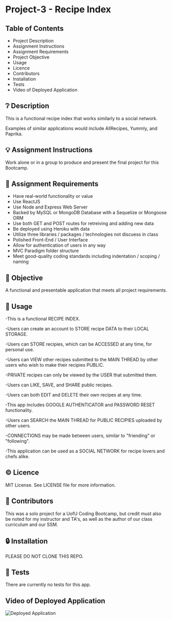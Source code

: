 # Project-3 - Recipe Index

## **Table of Contents**

* Project Description
* Assignment Instructions
* Assignment Requirements
* Project Objective
* Usage
* Licence
* Contributors
* Installation
* Tests
* Video of Deployed Application

## ❔ **Description**

This is a functional recipe index that works similarly to a social network. 

Examples of similar applications would include AllRecipes, Yummly, and Paprika. 

## 💡 **Assignment Instructions**

Work alone or in a group to produce and present the final project for this Bootcamp. 

## 📌 **Assignment Requirements**

- Have real-world functionality or value
- Use ReactJS
- Use Node and Express Web Server
- Backed by MySQL or MongoDB Database with a Sequelize or Mongoose ORM
- Use both GET and POST routes for retreiving and adding new data
- Be deployed using Heroku with data
- Utilize three libraries / packages / technologies not discuess in class
- Polished Front-End / User Interface
- Allow for authentication of users in any way
- MVC Paradigm folder structure
- Meet good-quality coding standards including indentation / scoping / naming

## 🔲 **Objective**

A functional and presentable application that meets all project requirements.

## 🔑 **Usage**

-This is a functional RECIPE INDEX. 

-Users can create an account to STORE recipe DATA to their LOCAL STORAGE.

-Users can STORE recipies, which can be ACCESSED at any time, for personal use. 

-Users can VIEW other recipes submitted to the MAIN THREAD by other users who wish to make their recipies PUBLIC. 

-PRIVATE recipes can only be viewed by the USER that submitted them. 

-Users can LIKE, SAVE, and SHARE public recipes. 

-Users can both EDIT and DELETE their own recipes at any time. 

-This app includes GOOGLE AUTHENTICATOR and PASSWORD RESET functionality. 

-Users can SEARCH the MAIN THREAD for PUBLIC RECIPIES uploaded by other users. 

-CONNECTIONS may be made between users, similar to "friending" or "following".

-This application can be used as a SOCIAL NETWORK for recipe lovers and chefs alike.

## © **Licence**

MIT License. See LICENSE file for more information.

## 💬 **Contributors**

This was a solo project for a UofU Coding Bootcamp, but credit must also be noted for my instructor and TA's, as well as the author of our class curriculum and our SSM. 

## 🔒 **Installation**

PLEASE DO NOT CLONE THIS REPO. 

## 📂 **Tests**

There are currently no tests for this app. 

## **Video of Deployed Application**

![Deployed Application]()
